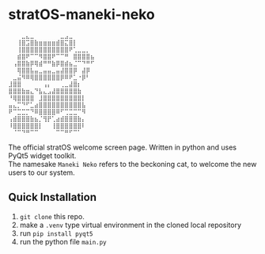 # stratOS-maneki-neko
```
⠀⠀⠀⣀⣄⣀⠀⠀⠀⠀⠀⠀⣀⣠⣀⠀⠀⠀⠀⠀
⠀⠀⢸⣿⣩⣿⣷⣶⣶⣶⣶⣾⣿⣍⣿⡇⠀⠀⠀⠀
⠀⠀⢸⣿⣿⣿⣿⣿⣿⣿⣿⣿⣿⣿⠟⢁⣀⣀⡀⠀
⠀⠀⣾⣿⠟⠉⠉⠻⣿⣿⠟⠉⠉⠛⠀⣿⣿⣿⣿⣦
⠀⢠⣿⣿⣷⡿⢿⣾⠛⠛⣷⡿⣿⣾⣦⣈⠉⠙⠛⠋
⠀⠀⢿⣿⣿⣧⣤⣀⣤⣤⣀⣤⣼⣿⣿⡿⠀⣼⡿⠀
⠀⣀⣬⠻⠿⢿⣿⣿⣿⣿⣿⣿⡿⠿⠟⣁⠐⡿⠃⠀
⣸⣿⣿⠀⠀⠀⠀⠀⢠⡄⠀⠀⢀⣀⣼⣿⡆⠀⠀⠀
⣿⣿⣿⣷⣶⣄⠙⣧⣄⣠⣼⣿⣿⣿⣿⣿⣷⠀⠀⠀
⠘⢿⣿⣿⣿⣿⠀⣸⣿⣿⣿⣿⣿⣿⣿⣿⣿⡇⠀⠀
⣤⣄⡉⠙⠋⣁⣴⣿⣿⣿⣿⣿⣿⣿⣿⣿⣿⣧⠀⠀
⠟⠉⣉⣉⡉⠙⠿⣿⣿⣿⣿⠿⠋⢉⣉⣉⠉⠻⠀⠀
⢠⣾⣿⣿⣿⣷⣦⡈⢻⡟⢁⣴⣾⣿⣿⣿⣷⡄⠀⠀
⠸⣿⣿⣿⣿⣿⣿⡇⠀⠀⢸⣿⣿⣿⣿⣿⣿⠇⠀⠀
⠀⠈⠉⠙⠛⠉⠉⠀⠀⠀⠀⠉⠉⠛⠋⠉⠁⠀⠀⠀
```
The official stratOS welcome screen page. Written in python and uses PyQt5 widget toolkit. \
The namesake `Maneki Neko` refers to the beckoning cat, to welcome the new users to our system. 

## Quick Installation
1. `git clone` this repo.
2. make a `.venv` type virtual environment in the cloned local repository
3. run `pip install pyqt5`
4. run the python file `main.py`
